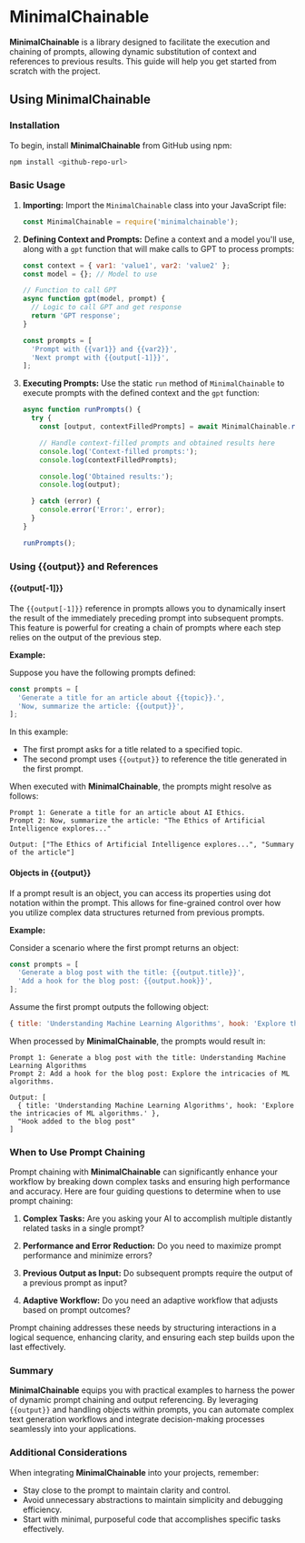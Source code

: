 # MinimalChainable

**MinimalChainable** is a library designed to facilitate the execution and chaining of prompts, allowing dynamic substitution of context and references to previous results. This guide will help you get started from scratch with the project.

## Using MinimalChainable

### Installation

To begin, install **MinimalChainable** from GitHub using npm:

```bash
npm install <github-repo-url>
```

### Basic Usage

1. **Importing:**
   Import the `MinimalChainable` class into your JavaScript file:

   ```javascript
   const MinimalChainable = require('minimalchainable');
   ```

2. **Defining Context and Prompts:**
   Define a context and a model you'll use, along with a `gpt` function that will make calls to GPT to process prompts:

   ```javascript
   const context = { var1: 'value1', var2: 'value2' };
   const model = {}; // Model to use

   // Function to call GPT
   async function gpt(model, prompt) {
     // Logic to call GPT and get response
     return 'GPT response';
   }

   const prompts = [
     'Prompt with {{var1}} and {{var2}}',
     'Next prompt with {{output[-1]}}',
   ];
   ```

3. **Executing Prompts:**
   Use the static `run` method of `MinimalChainable` to execute prompts with the defined context and the `gpt` function:

   ```javascript
   async function runPrompts() {
     try {
       const [output, contextFilledPrompts] = await MinimalChainable.run(context, model, gpt, prompts);

       // Handle context-filled prompts and obtained results here
       console.log('Context-filled prompts:');
       console.log(contextFilledPrompts);

       console.log('Obtained results:');
       console.log(output);

     } catch (error) {
       console.error('Error:', error);
     }
   }

   runPrompts();
   ```

### Using {{output}} and References

#### {{output[-1]}}

The `{{output[-1]}}` reference in prompts allows you to dynamically insert the result of the immediately preceding prompt into subsequent prompts. This feature is powerful for creating a chain of prompts where each step relies on the output of the previous step.

**Example:**

Suppose you have the following prompts defined:

```javascript
const prompts = [
  'Generate a title for an article about {{topic}}.',
  'Now, summarize the article: {{output}}',
];
```

In this example:
- The first prompt asks for a title related to a specified topic.
- The second prompt uses `{{output}}` to reference the title generated in the first prompt.

When executed with **MinimalChainable**, the prompts might resolve as follows:

```plaintext
Prompt 1: Generate a title for an article about AI Ethics.
Prompt 2: Now, summarize the article: "The Ethics of Artificial Intelligence explores..."

Output: ["The Ethics of Artificial Intelligence explores...", "Summary of the article"]
```

#### Objects in {{output}}

If a prompt result is an object, you can access its properties using dot notation within the prompt. This allows for fine-grained control over how you utilize complex data structures returned from previous prompts.

**Example:**

Consider a scenario where the first prompt returns an object:

```javascript
const prompts = [
  'Generate a blog post with the title: {{output.title}}',
  'Add a hook for the blog post: {{output.hook}}',
];
```

Assume the first prompt outputs the following object:

```javascript
{ title: 'Understanding Machine Learning Algorithms', hook: 'Explore the intricacies of ML algorithms.' }
```

When processed by **MinimalChainable**, the prompts would result in:

```plaintext
Prompt 1: Generate a blog post with the title: Understanding Machine Learning Algorithms
Prompt 2: Add a hook for the blog post: Explore the intricacies of ML algorithms.

Output: [
  { title: 'Understanding Machine Learning Algorithms', hook: 'Explore the intricacies of ML algorithms.' },
  "Hook added to the blog post"
]
```

### When to Use Prompt Chaining

Prompt chaining with **MinimalChainable** can significantly enhance your workflow by breaking down complex tasks and ensuring high performance and accuracy. Here are four guiding questions to determine when to use prompt chaining:

1. **Complex Tasks:** Are you asking your AI to accomplish multiple distantly related tasks in a single prompt?

2. **Performance and Error Reduction:** Do you need to maximize prompt performance and minimize errors?

3. **Previous Output as Input:** Do subsequent prompts require the output of a previous prompt as input?

4. **Adaptive Workflow:** Do you need an adaptive workflow that adjusts based on prompt outcomes?

Prompt chaining addresses these needs by structuring interactions in a logical sequence, enhancing clarity, and ensuring each step builds upon the last effectively.

### Summary

**MinimalChainable** equips you with practical examples to harness the power of dynamic prompt chaining and output referencing. By leveraging `{{output}}` and handling objects within prompts, you can automate complex text generation workflows and integrate decision-making processes seamlessly into your applications.

### Additional Considerations

When integrating **MinimalChainable** into your projects, remember:
- Stay close to the prompt to maintain clarity and control.
- Avoid unnecessary abstractions to maintain simplicity and debugging efficiency.
- Start with minimal, purposeful code that accomplishes specific tasks effectively.
